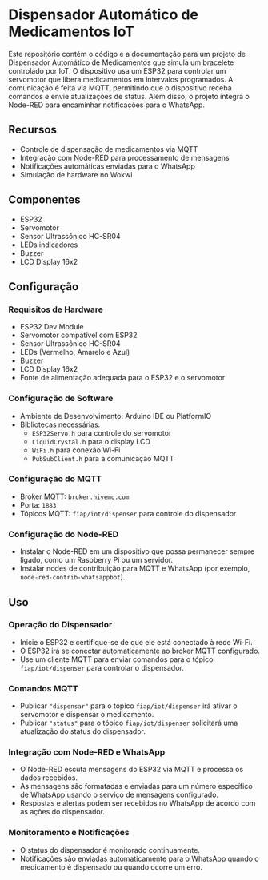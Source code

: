 # Dispensador Automático de Medicamentos IoT

Este repositório contém o código e a documentação para um projeto de Dispensador Automático de Medicamentos que simula um bracelete controlado por IoT. O dispositivo usa um ESP32 para controlar um servomotor que libera medicamentos em intervalos programados. A comunicação é feita via MQTT, permitindo que o dispositivo receba comandos e envie atualizações de status. Além disso, o projeto integra o Node-RED para encaminhar notificações para o WhatsApp.

## Recursos

- Controle de dispensação de medicamentos via MQTT
- Integração com Node-RED para processamento de mensagens
- Notificações automáticas enviadas para o WhatsApp
- Simulação de hardware no Wokwi

## Componentes

- ESP32
- Servomotor
- Sensor Ultrassônico HC-SR04
- LEDs indicadores
- Buzzer
- LCD Display 16x2

## Configuração

### Requisitos de Hardware

- ESP32 Dev Module
- Servomotor compatível com ESP32
- Sensor Ultrassônico HC-SR04
- LEDs (Vermelho, Amarelo e Azul)
- Buzzer
- LCD Display 16x2
- Fonte de alimentação adequada para o ESP32 e o servomotor

### Configuração de Software

- Ambiente de Desenvolvimento: Arduino IDE ou PlatformIO
- Bibliotecas necessárias:
  - `ESP32Servo.h` para controle do servomotor
  - `LiquidCrystal.h` para o display LCD
  - `WiFi.h` para conexão Wi-Fi
  - `PubSubClient.h` para a comunicação MQTT

### Configuração do MQTT

- Broker MQTT: `broker.hivemq.com`
- Porta: `1883`
- Tópicos MQTT: `fiap/iot/dispenser` para controle do dispensador

### Configuração do Node-RED

- Instalar o Node-RED em um dispositivo que possa permanecer sempre ligado, como um Raspberry Pi ou um servidor.
- Instalar nodes de contribuição para MQTT e WhatsApp (por exemplo, `node-red-contrib-whatsappbot`).

## Uso

### Operação do Dispensador

- Inicie o ESP32 e certifique-se de que ele está conectado à rede Wi-Fi.
- O ESP32 irá se conectar automaticamente ao broker MQTT configurado.
- Use um cliente MQTT para enviar comandos para o tópico `fiap/iot/dispenser` para controlar o dispensador.

### Comandos MQTT

- Publicar `"dispensar"` para o tópico `fiap/iot/dispenser` irá ativar o servomotor e dispensar o medicamento.
- Publicar `"status"` para o tópico `fiap/iot/dispenser` solicitará uma atualização do status do dispensador.

### Integração com Node-RED e WhatsApp

- O Node-RED escuta mensagens do ESP32 via MQTT e processa os dados recebidos.
- As mensagens são formatadas e enviadas para um número específico de WhatsApp usando o serviço de mensagens configurado.
- Respostas e alertas podem ser recebidos no WhatsApp de acordo com as ações do dispensador.

### Monitoramento e Notificações

- O status do dispensador é monitorado continuamente.
- Notificações são enviadas automaticamente para o WhatsApp quando o medicamento é dispensado ou quando ocorre um erro.
